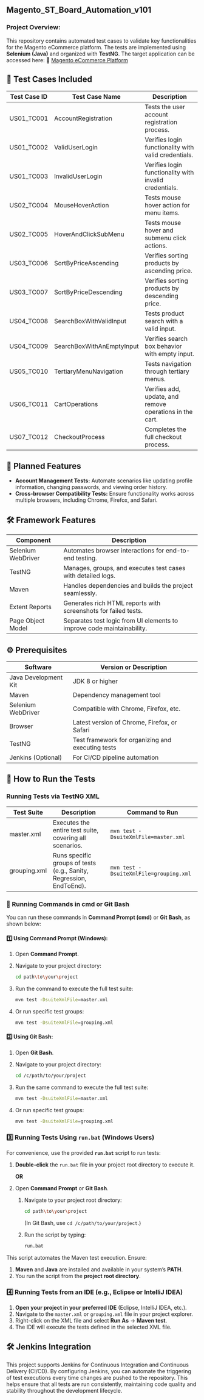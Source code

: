 ## Magento_ST_Board_Automation_v101
### Project Overview:
This repository contains automated test cases to validate key functionalities for the Magento eCommerce platform. The tests are implemented using **Selenium (Java)** and organized with **TestNG**. The target application can be accessed here:
🔗 [Magento eCommerce Platform](https://magento.softwaretestingboard.com/)

## 🧪 Test Cases Included

| **Test Case ID** | **Test Case Name**                          | **Description**                                                |
|------------------|---------------------------------------------|---------------------------------------------------------------|
| US01_TC001       | AccountRegistration                         | Tests the user account registration process.                  |
| US01_TC002       | ValidUserLogin                             | Verifies login functionality with valid credentials.          |
| US01_TC003       | InvalidUserLogin                           | Verifies login functionality with invalid credentials.        |
| US02_TC004       | MouseHoverAction                           | Tests mouse hover action for menu items.                      |
| US02_TC005       | HoverAndClickSubMenu                       | Tests mouse hover and submenu click actions.                  |
| US03_TC006       | SortByPriceAscending                       | Verifies sorting products by ascending price.                 |
| US03_TC007       | SortByPriceDescending                      | Verifies sorting products by descending price.                |
| US04_TC008       | SearchBoxWithValidInput                    | Tests product search with a valid input.                      |
| US04_TC009       | SearchBoxWithAnEmptyInput                  | Verifies search box behavior with empty input.                |
| US05_TC010       | TertiaryMenuNavigation                     | Tests navigation through tertiary menus.                      |
| US06_TC011       | CartOperations                             | Verifies add, update, and remove operations in the cart.      |
| US07_TC012       | CheckoutProcess                            | Completes the full checkout process.                          |


## 🚀 Planned Features
* **Account Management Tests:** Automate scenarios like updating profile information, changing passwords, and viewing order history.
* **Cross-browser Compatibility Tests:** Ensure functionality works across multiple browsers, including Chrome, Firefox, and Safari.

## 🛠️ Framework Features

| **Component**       | **Description**                                                          |
|---------------------|--------------------------------------------------------------------------|
| Selenium WebDriver  | Automates browser interactions for end-to-end testing.                   |
| TestNG              | Manages, groups, and executes test cases with detailed logs.             |
| Maven               | Handles dependencies and builds the project seamlessly.                 |
| Extent Reports      | Generates rich HTML reports with screenshots for failed tests.           |
| Page Object Model   | Separates test logic from UI elements to improve code maintainability.   |

## ⚙️ Prerequisites

| **Software**            | **Version** or **Description**                                  |
|-------------------------|------------------------------------------------------------------|
| Java Development Kit    | JDK 8 or higher                                                  |
| Maven                   | Dependency management tool                                      |
| Selenium WebDriver      | Compatible with Chrome, Firefox, etc.                            |
| Browser                 | Latest version of Chrome, Firefox, or Safari                     |
| TestNG                  | Test framework for organizing and executing tests                |
| Jenkins (Optional)      | For CI/CD pipeline automation                                    |

## 🔄 How to Run the Tests  

### Running Tests via TestNG XML  

| **Test Suite**   | **Description**                                                       | **Command to Run**                          |
|------------------|-----------------------------------------------------------------------|--------------------------------------------|
| master.xml       | Executes the entire test suite, covering all scenarios.               | `mvn test -DsuiteXmlFile=master.xml`       |
| grouping.xml     | Runs specific groups of tests (e.g., Sanity, Regression, EndToEnd).| `mvn test -DsuiteXmlFile=grouping.xml`    |

### 🔄 Running Commands in cmd or Git Bash   

You can run these commands in **Command Prompt (cmd)** or **Git Bash**, as shown below:

#### 1️⃣ **Using Command Prompt (Windows):**  
1. Open **Command Prompt**.
2. Navigate to your project directory:
   
   ```bash
   cd path\to\your\project
   ```
3. Run the command to execute the full test suite:
   
   ```bash
   mvn test -DsuiteXmlFile=master.xml
   ```
4. Or run specific test groups:
   
   ```bash
   mvn test -DsuiteXmlFile=grouping.xml
   ```


   
#### 2️⃣ **Using Git Bash:**
1. Open **Git Bash**.
2. Navigate to your project directory:
   
   ```bash
   cd /c/path/to/your/project
   ```
3. Run the same command to execute the full test suite:
   
   ```bash
   mvn test -DsuiteXmlFile=master.xml
   ```
4. Or run specific test groups:
   
   ```bash
   mvn test -DsuiteXmlFile=grouping.xml
   ```

### 3️⃣ Running Tests Using `run.bat` (Windows Users)  

For convenience, use the provided **`run.bat`** script to run tests:  

1. **Double-click** the `run.bat` file in your project root directory to execute it.
   
   **OR**

2. Open **Command Prompt** or **Git Bash**.

   1. Navigate to your project root directory:
      ```bash
      cd path\to\your\project
      ```
      (In Git Bash, use `cd /c/path/to/your/project`.)

   2. Run the script by typing:
      ```bash
      run.bat
      ```
   
This script automates the Maven test execution. Ensure:
1. **Maven** and **Java** are installed and available in your system’s **PATH**.
2. You run the script from the **project root directory**.

### 4️⃣ Running Tests from an IDE (e.g., Eclipse or IntelliJ IDEA)  

1. **Open your project in your preferred IDE** (Eclipse, IntelliJ IDEA, etc.).
2. Navigate to the `master.xml` or `grouping.xml` file in your project explorer.
3. Right-click on the XML file and select **Run As** -> **Maven test**.
4. The IDE will execute the tests defined in the selected XML file.

## 🛠️ Jenkins Integration
This project supports Jenkins for Continuous Integration and Continuous Delivery (CI/CD). By configuring Jenkins, you can automate the triggering of test executions every time changes are pushed to the repository. This helps ensure that all tests are run consistently, maintaining code quality and stability throughout the development lifecycle.
